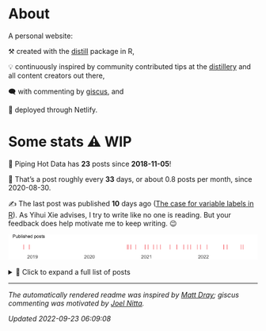 
<!-- README.md is generated from README.Rmd. Please edit that file -->

# About

A personal website:

⚒️ created with the [distill](https://rstudio.github.io/distill/)
package in R,

💡 continuously inspired by community contributed tips at the
[distillery](https://jhelvy.github.io/distillery/) and all content
creators out there,

🗨️ with commenting by [giscus](https://giscus.app/), and

🚀 deployed through Netlify.

# Some stats ⚠️ WIP

🎉 Piping Hot Data has **23** posts since **2018-11-05**\!

📅 That’s a post roughly every **33** days, or about 0.8 posts per month,
since 2020-08-30.

✍️ The last post was published **10** days ago ([The case for variable
labels in
R](https://www.pipinghotdata.com/posts/2022-09-13-the-case-for-variable-labels-in-r)).
As Yihui Xie advises, I try to write like no one is reading. But your
feedback does help motivate me to keep writing. 😉

![](README_files/figure-gfm/plot-obj-1.png)<!-- -->

<details>

<summary>📂 Click to expand a full list of posts</summary>

| Date       | Title                                                                                                                                                                                             |
| :--------- | :------------------------------------------------------------------------------------------------------------------------------------------------------------------------------------------------ |
| 2022-09-13 | [The case for variable labels in R](https://www.pipinghotdata.com/posts/2022-09-13-the-case-for-variable-labels-in-r)                                                                             |
| 2022-08-30 | [My 4 Biggest Internship Takeaways](https://www.pipinghotdata.com/posts/2022-08-30-my-4-biggest-internship-takeaways)                                                                             |
| 2022-06-02 | [Locating R and R Adjacent Software and Configuration Files](https://www.pipinghotdata.com/posts/2022-06-02-locating-r-and-r-adjacent-software-and-configuration-files)                           |
| 2022-05-12 | [Code line highlighting in Quarto revealjs presentations](https://www.pipinghotdata.com/posts/2022-05-12-code-line-highlighting-in-quarto-revealjs-presentations)                                 |
| 2022-01-24 | [Report Ready PDF tables with rmarkdown, knitr, kableExtra, and LaTeX](https://www.pipinghotdata.com/posts/2022-01-24-report-ready-pdf-tables-with-rmarkdown-knitr-kableextra-and-latex)          |
| 2021-12-13 | [Modifying the GitHub repo containing my Distill website](https://www.pipinghotdata.com/posts/2021-12-13-modifying-the-github-repo-containing-my-distill-website)                                 |
| 2021-11-23 | [Getting started with unit testing in R](https://www.pipinghotdata.com/posts/2021-11-23-getting-started-with-unit-testing-in-r)                                                                   |
| 2021-10-11 | [Estimating correlations adjusted for group membership](https://www.pipinghotdata.com/posts/2021-10-11-estimating-correlations-adjusted-for-group-membership)                                     |
| 2021-09-23 | \[Curating for @WeAreRLadies on Twitter\](<https://www.pipinghotdata.com/posts/2021-09-23-curating-for-wearerladies-on-twitter>)                                                                  |
| 2021-08-27 | [A tidyverse pivot approach to data preparation in R](https://www.pipinghotdata.com/posts/2021-08-27-a-tidyverse-pivot-approach-to-data-preparation-in-r)                                         |
| 2021-07-14 | [Polished summary tables in R with gtsummary](https://www.pipinghotdata.com/posts/2021-07-14-polished-summary-tables-in-r-with-gtsummary)                                                         |
| 2021-06-01 | [Custom interactive sunbursts with ggplot in R](https://www.pipinghotdata.com/posts/2021-06-01-custom-interactive-sunbursts-with-ggplot-in-r)                                                     |
| 2021-04-01 | [Deploy previews with Netlifly](https://www.pipinghotdata.com/posts/2021-04-01-deploy-previews-with-netlifly)                                                                                     |
| 2021-03-08 | [R-Ladies styled code gifs with xaringan and flipbookr](https://www.pipinghotdata.com/posts/2021-03-08-r-ladies-styled-code-gifs-with-xaringan-and-flipbookr)                                     |
| 2021-02-15 | [GGanimating a geographic introduction](https://www.pipinghotdata.com/posts/2021-02-15-gganimating-a-geographic-introduction)                                                                     |
| 2021-01-11 | [From gmailr to the Google Books API](https://www.pipinghotdata.com/posts/2021-01-11-from-gmailr-to-the-google-books-api)                                                                         |
| 2020-12-23 | [Leveraging labelled data in R](https://www.pipinghotdata.com/posts/2020-12-23-leveraging-labelled-data-in-r)                                                                                     |
| 2020-10-25 | [Your first R package in 1 hour](https://www.pipinghotdata.com/posts/2020-10-25-your-first-r-package-in-1-hour)                                                                                   |
| 2020-09-22 | [Exporting editable ggplot graphics to PowerPoint with officer and purrr](https://www.pipinghotdata.com/posts/2020-09-22-exporting-editable-ggplot-graphics-to-powerpoint-with-officer-and-purrr) |
| 2020-09-07 | [Introducing RStudio and R Markdown](https://www.pipinghotdata.com/posts/2020-09-07-introducing-the-rstudio-ide-and-r-markdown)                                                                   |
| 2020-08-30 | [A job interview presentation inspired by the R community](https://www.pipinghotdata.com/posts/2020-08-30-a-job-interview-presentation-inspired-by-the-r-community)                               |
| 2018-12-11 | [Stringr 4 ways](https://www.pipinghotdata.com/posts/2018-12-11-stringr-4-ways)                                                                                                                   |
| 2018-11-05 | [Welcome to Piping Hot Data](https://www.pipinghotdata.com/posts/2018-11-05-welcome-to-piping-hot-data)                                                                                           |

</details>

-----

*The automatically rendered readme was inspired by [Matt
Dray](https://www.rostrum.blog/2021/04/14/gha-readme/); giscus
commenting was motivated by [Joel
Nitta](https://www.joelnitta.com/posts/2021-11-24_using-giscus/).*

*Updated 2022-09-23 06:09:08*
